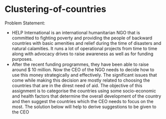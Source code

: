 # Clustering-of-countries


Problem Statement:

 - HELP International is an international humanitarian NGO that is committed to fighting poverty and providing the people of backward countries with basic amenities and relief during the time of disasters and natural calamities. It runs a lot of operational projects from time to time along with advocacy drives to raise awareness as well as for funding purposes.
 - After the recent funding programmes, they have been able to raise around $ 10 million. Now the CEO of the NGO needs to decide how to use this money strategically and effectively. The significant issues that come while making this decision are mostly related to choosing the countries that are in the direst need of aid. The objective of this assignment is to categorise the countries using some socio-economic and health factors that determine the overall development of the country and then suggest the countries which the CEO needs to focus on the most. The solution below will help to derive suggestions to be given to the CEO

